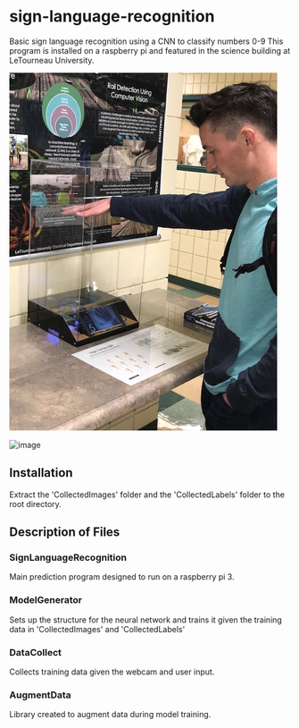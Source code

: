 # sign-language-recognition
Basic sign language recognition using a CNN to classify numbers 0-9
This program is installed on a raspberry pi and featured in the science building at LeTourneau University. 

![sign-language-in-action](https://github.com/3DBull/sign-language-recognition/blob/master/sign-language.jpg)

![image](https://user-images.githubusercontent.com/28244647/153777370-c83f7af2-30ac-4c3a-9421-9e56c98e043c.png)

## Installation
Extract the 'CollectedImages' folder and the 'CollectedLabels' folder to the root directory. 

## Description of Files
### SignLanguageRecognition
Main prediction program designed to run on a raspberry pi 3. 

### ModelGenerator 
Sets up the structure for the neural network and trains it given the training data in 'CollectedImages' and 'CollectedLabels'

### DataCollect
Collects training data given the webcam and user input.

### AugmentData
Library created to augment data during model training. 
